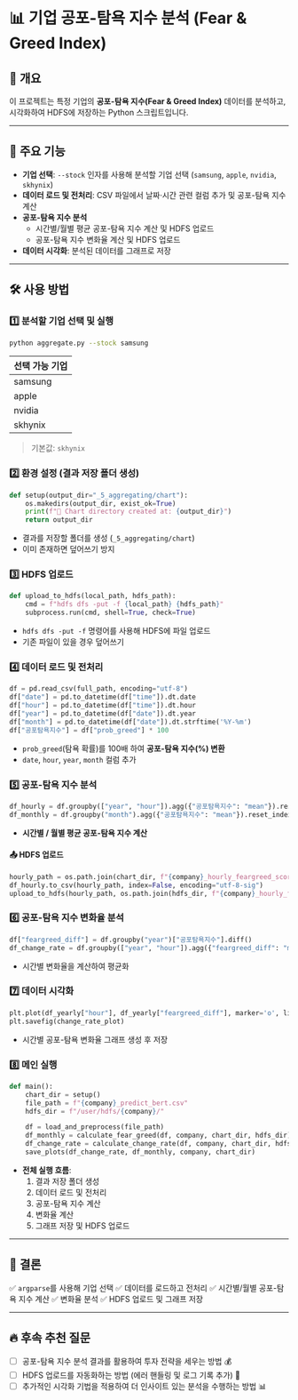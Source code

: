 # 📊 기업 공포-탐욕 지수 분석 (Fear & Greed Index)

## 📌 개요
이 프로젝트는 특정 기업의 **공포-탐욕 지수(Fear & Greed Index)** 데이터를 분석하고, 시각화하여 HDFS에 저장하는 Python 스크립트입니다. 

---

## 📂 주요 기능

- **기업 선택**: `--stock` 인자를 사용해 분석할 기업 선택 (`samsung`, `apple`, `nvidia`, `skhynix`)
- **데이터 로드 및 전처리**: CSV 파일에서 날짜·시간 관련 컬럼 추가 및 공포-탐욕 지수 계산
- **공포-탐욕 지수 분석**
  - 시간별/월별 평균 공포-탐욕 지수 계산 및 HDFS 업로드
  - 공포-탐욕 지수 변화율 계산 및 HDFS 업로드
- **데이터 시각화**: 분석된 데이터를 그래프로 저장

---

## 🛠 사용 방법

### 1️⃣ 분석할 기업 선택 및 실행
```bash
python aggregate.py --stock samsung
```

| 선택 가능 기업 |
|--------------|
| samsung     |
| apple       |
| nvidia      |
| skhynix     |

> 기본값: `skhynix`

### 2️⃣ 환경 설정 (결과 저장 폴더 생성)
```python
def setup(output_dir="_5_aggregating/chart"):
    os.makedirs(output_dir, exist_ok=True)
    print(f"📂 Chart directory created at: {output_dir}")
    return output_dir
```
- 결과를 저장할 폴더를 생성 (`_5_aggregating/chart`)
- 이미 존재하면 덮어쓰기 방지

### 3️⃣ HDFS 업로드
```python
def upload_to_hdfs(local_path, hdfs_path):
    cmd = f"hdfs dfs -put -f {local_path} {hdfs_path}"
    subprocess.run(cmd, shell=True, check=True)
```
- `hdfs dfs -put -f` 명령어를 사용해 HDFS에 파일 업로드
- 기존 파일이 있을 경우 덮어쓰기

### 4️⃣ 데이터 로드 및 전처리
```python
df = pd.read_csv(full_path, encoding="utf-8")
df["date"] = pd.to_datetime(df["time"]).dt.date
df["hour"] = pd.to_datetime(df["time"]).dt.hour
df["year"] = pd.to_datetime(df["date"]).dt.year
df["month"] = pd.to_datetime(df["date"]).dt.strftime('%Y-%m')
df["공포탐욕지수"] = df["prob_greed"] * 100
```
- `prob_greed`(탐욕 확률)를 100배 하여 **공포-탐욕 지수(%) 변환**
- `date`, `hour`, `year`, `month` 컬럼 추가

### 5️⃣ 공포-탐욕 지수 분석
```python
df_hourly = df.groupby(["year", "hour"]).agg({"공포탐욕지수": "mean"}).reset_index()
df_monthly = df.groupby("month").agg({"공포탐욕지수": "mean"}).reset_index()
```
- **시간별 / 월별 평균 공포-탐욕 지수 계산**

#### 📤 HDFS 업로드
```python
hourly_path = os.path.join(chart_dir, f"{company}_hourly_feargreed_score_bert.csv")
df_hourly.to_csv(hourly_path, index=False, encoding="utf-8-sig")
upload_to_hdfs(hourly_path, os.path.join(hdfs_dir, f"{company}_hourly_feargreed_score_bert.csv"))
```

### 6️⃣ 공포-탐욕 지수 변화율 분석
```python
df["feargreed_diff"] = df.groupby("year")["공포탐욕지수"].diff()
df_change_rate = df.groupby(["year", "hour"]).agg({"feargreed_diff": "mean"}).reset_index()
```
- 시간별 변화율을 계산하여 평균화

### 7️⃣ 데이터 시각화
```python
plt.plot(df_yearly["hour"], df_yearly["feargreed_diff"], marker='o', linestyle='-', color='red')
plt.savefig(change_rate_plot)
```
- 시간별 공포-탐욕 변화율 그래프 생성 후 저장

### 8️⃣ 메인 실행
```python
def main():
    chart_dir = setup()
    file_path = f"{company}_predict_bert.csv"
    hdfs_dir = f"/user/hdfs/{company}/"

    df = load_and_preprocess(file_path)
    df_monthly = calculate_fear_greed(df, company, chart_dir, hdfs_dir)
    df_change_rate = calculate_change_rate(df, company, chart_dir, hdfs_dir)
    save_plots(df_change_rate, df_monthly, company, chart_dir)
```

- **전체 실행 흐름**:
  1. 결과 저장 폴더 생성
  2. 데이터 로드 및 전처리
  3. 공포-탐욕 지수 계산
  4. 변화율 계산
  5. 그래프 저장 및 HDFS 업로드

---

## 🎯 결론
✅ `argparse`를 사용해 기업 선택
✅ 데이터를 로드하고 전처리
✅ 시간별/월별 공포-탐욕 지수 계산
✅ 변화율 분석
✅ HDFS 업로드 및 그래프 저장

---

## 🔥 후속 추천 질문

- [ ] 공포-탐욕 지수 분석 결과를 활용하여 투자 전략을 세우는 방법 💰
- [ ] HDFS 업로드를 자동화하는 방법 (에러 핸들링 및 로그 기록 추가) 🔄
- [ ] 추가적인 시각화 기법을 적용하여 더 인사이트 있는 분석을 수행하는 방법 📊
